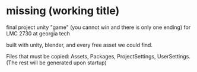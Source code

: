 # missing (working title)
final project unity "game" (you cannot win and there is only one ending) for LMC 2730 at georgia tech

built with unity, blender, and every free asset we could find.

Files that must be copied:
Assets, Packages, ProjectSettings, UserSettings.
(The rest will be generated upon startup)
